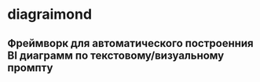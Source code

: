 # diagraimond
## Фреймворк для автоматического построенния BI диаграмм по текстовому/визуальному промпту
